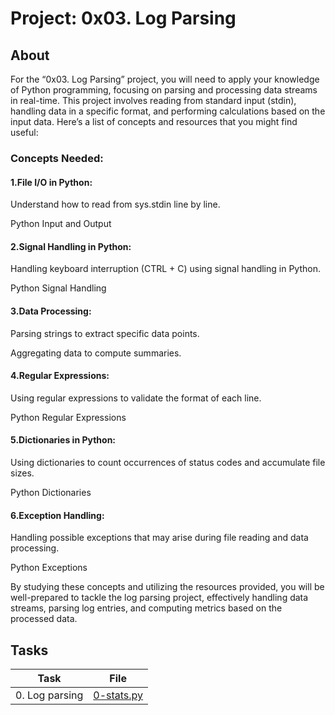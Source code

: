 # Project: 0x03. Log Parsing

## About
For the “0x03. Log Parsing” project, you will need to apply your knowledge of Python programming, focusing on parsing and processing data streams in real-time. This project involves reading from standard input (stdin), handling data in a specific format, and performing calculations based on the input data. Here’s a list of concepts and resources that you might find useful:

### Concepts Needed:
#### 1.File I/O in Python:

Understand how to read from sys.stdin line by line.

Python Input and Output

#### 2.Signal Handling in Python:

Handling keyboard interruption (CTRL + C) using signal handling in Python.

Python Signal Handling

#### 3.Data Processing:

Parsing strings to extract specific data points.

Aggregating data to compute summaries.

#### 4.Regular Expressions:

Using regular expressions to validate the format of each line.

Python Regular Expressions

#### 5.Dictionaries in Python:

Using dictionaries to count occurrences of status codes and accumulate file sizes.

Python Dictionaries

#### 6.Exception Handling:

Handling possible exceptions that may arise during file reading and data processing.

Python Exceptions

By studying these concepts and utilizing the resources provided, you will be well-prepared to tackle the log parsing project, effectively handling data streams, parsing log entries, and computing metrics based on the processed data.

## Tasks

| Task | File |
| ---- | ---- |
| 0. Log parsing | [0-stats.py](./0-stats.py) |